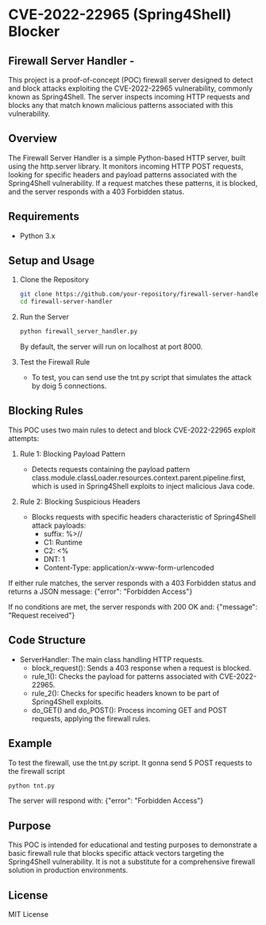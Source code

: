 # CVE-2022-22965 (Spring4Shell) Blocker

## Firewall Server Handler - 
This project is a proof-of-concept (POC) firewall server designed to detect and block attacks exploiting the CVE-2022-22965 vulnerability, commonly known as Spring4Shell. The server inspects incoming HTTP requests and blocks any that match known malicious patterns associated with this vulnerability.

## Overview

The Firewall Server Handler is a simple Python-based HTTP server, built using the http.server library. It monitors incoming HTTP POST requests, looking for specific headers and payload patterns associated with the Spring4Shell vulnerability. If a request matches these patterns, it is blocked, and the server responds with a 403 Forbidden status.

## Requirements

- Python 3.x

## Setup and Usage

1. Clone the Repository
   ```bash
   git clone https://github.com/your-repository/firewall-server-handler
   cd firewall-server-handler
   ```

2. Run the Server
   ```bash
   python firewall_server_handler.py
   ```
   By default, the server will run on localhost at port 8000.

3. Test the Firewall Rule
   - To test, you can send use the tnt.py script that simulates the attack by doig 5 connections.

## Blocking Rules

This POC uses two main rules to detect and block CVE-2022-22965 exploit attempts:

1. Rule 1: Blocking Payload Pattern
   - Detects requests containing the payload pattern class.module.classLoader.resources.context.parent.pipeline.first, which is used in Spring4Shell exploits to inject malicious Java code.

2. Rule 2: Blocking Suspicious Headers
   - Blocks requests with specific headers characteristic of Spring4Shell attack payloads:
     - suffix: %>//
     - C1: Runtime
     - C2: <%
     - DNT: 1
     - Content-Type: application/x-www-form-urlencoded

If either rule matches, the server responds with a 403 Forbidden status and returns a JSON message:
{"error": "Forbidden Access"}

If no conditions are met, the server responds with 200 OK and:
{"message": "Request received"}

## Code Structure

- ServerHandler: The main class handling HTTP requests.
  - block_request(): Sends a 403 response when a request is blocked.
  - rule_1(): Checks the payload for patterns associated with CVE-2022-22965.
  - rule_2(): Checks for specific headers known to be part of Spring4Shell exploits.
  - do_GET() and do_POST(): Process incoming GET and POST requests, applying the firewall rules.

## Example

To test the firewall, use the tnt.py script. It gonna send 5 POST requests to the firewall script
```bash
python tnt.py
```

The server will respond with:
{"error": "Forbidden Access"}

## Purpose

This POC is intended for educational and testing purposes to demonstrate a basic firewall rule that blocks specific attack vectors targeting the Spring4Shell vulnerability. It is not a substitute for a comprehensive firewall solution in production environments.

## License

MIT License
